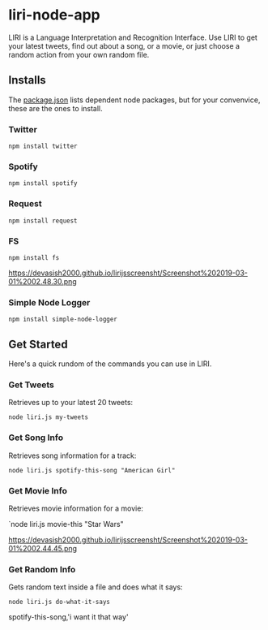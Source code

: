 # liri-node-app

LIRI is a Language Interpretation and Recognition Interface.
Use LIRI to get your latest tweets, find out about a song,
or a movie, or just choose a random action from your own random file.

## Installs

The [package.json](https://github.com/Meggin/liri-node-app/blob/master/package.json)
lists dependent node packages, but for your convenvice, these are the ones to install.

### Twitter

`npm install twitter`

### Spotify

`npm install spotify`

### Request

`npm install request`

### FS

`npm install fs`
  
  https://devasish2000.github.io/lirijsscreensht/Screenshot%202019-03-01%2002.48.30.png
  

### Simple Node Logger

`npm install simple-node-logger`

## Get Started

Here's a quick rundom of the commands you can use in LIRI.

### Get Tweets

Retrieves up to your latest 20 tweets:

`node liri.js my-tweets`
 
### Get Song Info

Retrieves song information for a track:

`node liri.js spotify-this-song "American Girl"`

### Get Movie Info

Retrieves movie information for a movie:

`node liri.js movie-this "Star Wars"

https://devasish2000.github.io/lirijsscreensht/Screenshot%202019-03-01%2002.44.45.png

### Get Random Info

Gets random text inside a file and does what it says:

`node liri.js do-what-it-says`

spotify-this-song,'i want it that way'


